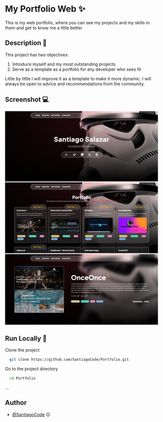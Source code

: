 # My Portfolio Web ✨

This is my web portfolio, where you can see my projects and my skills in them and get to know me a little better

## Description 👀

This project has two objectives:

1. Introduce myself and my most outstanding projects.
2. Serve as a template as a portfolio for any developer who sees fit

Little by little I will improve it as a template to make it more dynamic. I will always be open to advice and recommendations from the community.

## Screenshot 💻

![alt text](image.png)
![alt text](image-1.png)
![alt text](image-2.png)

## Run Locally 🚀

Clone the project

```bash
  git clone https://github.com/SantiagoCode/Portfolio.git
```

Go to the project directory

```bash
  cd Portfolio
```

...

## Author

- [@SantiagoCode](https://www.github.com/SantiagoCode) 😉
